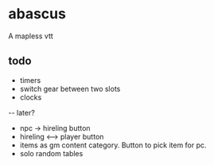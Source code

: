 # abascus

A mapless vtt

## todo

- timers
- switch gear between two slots
- clocks

-- later?

- npc -> hireling button
- hireling <--> player button
- items as gm content category. Button to pick item for pc.
- solo random tables
